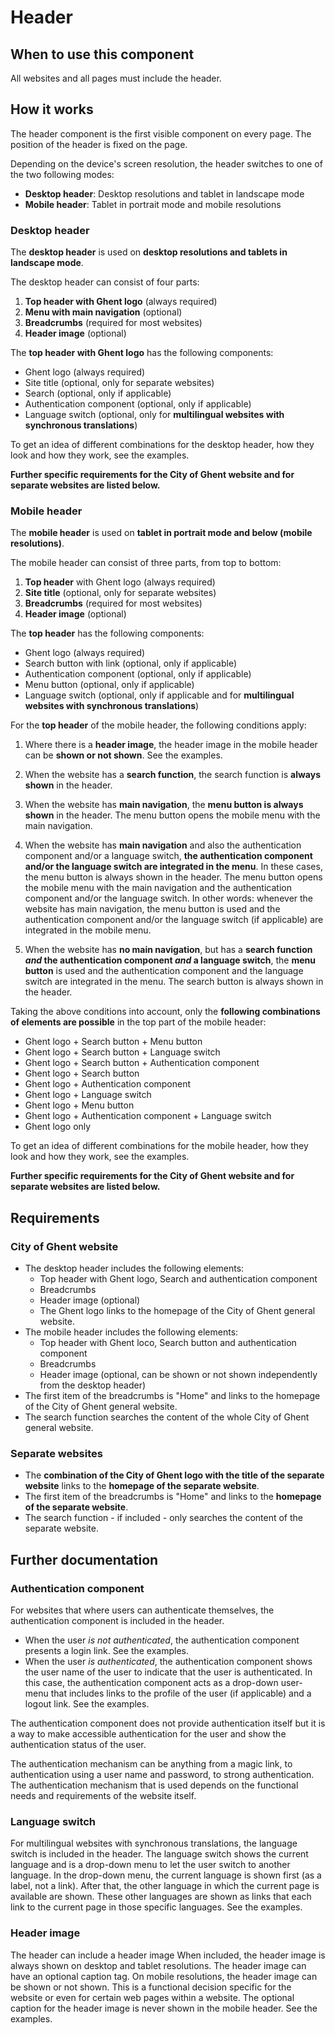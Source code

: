 # Header

## When to use this component

All websites and all pages must include the header.

## How it works

The header component is the first visible component on every page. The position of the header is fixed on the page.

Depending on the device's screen resolution, the header switches to one of the two following modes:

* **Desktop header**: Desktop resolutions and tablet in landscape mode
* **Mobile header**: Tablet in portrait mode and mobile resolutions

### Desktop header

The **desktop header** is used on **desktop resolutions and tablets in landscape mode**.

The desktop header can consist of four parts:

1. **Top header with Ghent logo** (always required)
2. **Menu with main navigation** (optional)
3. **Breadcrumbs** (required for most websites)
4. **Header image** (optional)

The **top header with Ghent logo** has the following components:

* Ghent logo (always required)
* Site title (optional, only for separate websites)
* Search (optional, only if applicable)
* Authentication component (optional, only if applicable)
* Language switch (optional, only for **multilingual websites with synchronous translations**)

To get an idea of different combinations for the desktop header, how they look and how they work, see the examples.

**Further specific requirements for the City of Ghent website and for separate websites are listed below.**

### Mobile header

The **mobile header** is used on **tablet in portrait mode and below (mobile resolutions)**.

The mobile header can consist of three parts, from top to bottom:

1. **Top header** with Ghent logo (always required)
2. **Site title** (optional, only for separate websites)
3. **Breadcrumbs** (required for most websites)
4. **Header image** (optional)

The **top header** has the following components:

* Ghent logo (always required)
* Search button with link (optional, only if applicable)
* Authentication component (optional, only if applicable)
* Menu button (optional, only if applicable)
* Language switch (optional, only if applicable and for **multilingual websites with synchronous translations**)

For the **top header** of the mobile header, the following conditions apply:

1. Where there is a **header image**, the header image in the mobile header can be **shown or not shown**. See the examples.

2. When the website has a **search function**, the search function is **always shown** in the header.

3. When the website has **main navigation**, the **menu button is always shown** in the header. The menu button opens the mobile menu with the main navigation.

4. When the website has **main navigation** and also the authentication component and/or a language switch, **the authentication component and/or the language switch are integrated in the menu**. In these cases, the menu button is always shown in the header. The menu button opens the mobile menu with the main navigation and the authentication component and/or the language switch. In other words: whenever the website has main navigation, the menu button is used and the authentication component and/or the language switch (if applicable) are integrated in the mobile menu.

5. When the website has **no main navigation**, but has a **search function *and* the authentication component *and* a language switch**, the **menu button** is used and the authentication component and the language switch are integrated in the menu. The search button is always shown in the header.

Taking the above conditions into account, only the **following combinations of elements are possible** in the top part of the mobile header:

* Ghent logo + Search button + Menu button
* Ghent logo + Search button + Language switch
* Ghent logo + Search button + Authentication component
* Ghent logo + Search button
* Ghent logo + Authentication component
* Ghent logo + Language switch
* Ghent logo + Menu button
* Ghent logo + Authentication component + Language switch
* Ghent logo only

To get an idea of different combinations for the mobile header, how they look and how they work, see the examples.

**Further specific requirements for the City of Ghent website and for separate websites are listed below.**

## Requirements

### City of Ghent website

* The desktop header includes the following elements:
    * Top header with Ghent logo, Search and authentication component
    * Breadcrumbs
    * Header image (optional)
    * The Ghent logo links to the homepage of the City of Ghent general website.
* The mobile header includes the following elements:
    * Top header with Ghent loco, Search button and authentication component
    * Breadcrumbs
    * Header image (optional, can be shown or not shown independently from the desktop header)
* The first item of the breadcrumbs is "Home" and links to the homepage of the City of Ghent general website.
* The search function searches the content of the whole City of Ghent general website.

### Separate websites

* The **combination of the City of Ghent logo with the title of the separate website** links to the **homepage of the separate website**.
* The first item of the breadcrumbs is "Home" and links to the **homepage of the separate website**.
* The search function - if included - only searches the content of the separate website.

## Further documentation

### Authentication component

For websites that where users can authenticate themselves, the authentication component is included in the header.

* When the user *is not authenticated*, the authentication component presents a login link. See the examples.
* When the user *is authenticated*, the authentication component shows the user name of the user to indicate that the user is authenticated. In this case, the authentication component acts as a drop-down user-menu that includes links to the profile of the user (if applicable) and a logout link. See the examples.

The authentication component does not provide authentication itself but it is a way to make accessible authentication for the user and show the authentication status of the user.

The authentication mechanism can be anything from a magic link, to authentication using a user name and password, to strong authentication. The authentication mechanism that is used depends on the functional needs and requirements of the website itself.

### Language switch

For multilingual websites with synchronous translations, the language switch is included in the header. The language switch shows the current language and is a drop-down menu to let the user switch to another language. In the drop-down menu, the current language is shown first (as a label, not a link). After that, the other language in which the current page is available are shown. These other languages are shown as links that each link to the current page in those specific languages. See the examples.

### Header image

The header can include a header image When included, the header image is always shown on desktop and tablet resolutions. The header image can have an optional caption tag. On mobile resolutions, the header image can be shown or not shown. This is a functional decision specific for the website or even for certain web pages within a website. The optional caption for the header image is never shown in the mobile header. See the examples.